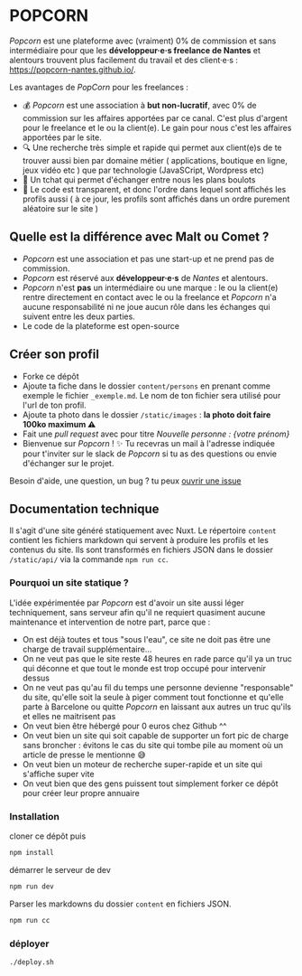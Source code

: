 # POPCORN

_Popcorn_ est une plateforme avec (vraiment) 0% de commission et sans intermédiaire pour que les **développeur·e·s freelance de Nantes** et alentours trouvent plus facilement du travail et des client·e·s : https://popcorn-nantes.github.io/.

Les avantages de _PopCorn_ pour les freelances :

- 💰 _Popcorn_ est une association à **but non-lucratif**, avec 0% de commission sur les affaires apportées par ce canal. C'est plus d'argent pour le freelance et le ou la client(e). Le gain pour nous c'est les affaires apportées par le site.
- 🔍 Une recherche très simple et rapide qui permet aux client(e)s de te trouver aussi bien par domaine métier ( applications, boutique en ligne, jeux vidéo etc ) que par technologie (JavaSCript, Wordpress etc)
- 💬 Un tchat qui permet d'échanger entre nous les plans boulots
- 📖 Le code est transparent, et donc l'ordre dans lequel sont affichés les profils aussi ( à ce jour, les profils sont affichés dans un ordre purement aléatoire sur le site )

## Quelle est la différence avec Malt ou Comet ?

- _Popcorn_ est une association et pas une start-up et ne prend pas de commission.
- _Popcorn_ est réservé aux **développeur·e·s** de _Nantes_ et alentours.
- _Popcorn_ n'est **pas** un intermédiaire ou une marque : le ou la client(e) rentre directement en contact avec le ou la freelance et _Popcorn_ n'a aucune responsabilité ni ne joue aucun rôle dans les échanges qui suivent entre les deux parties.
- Le code de la plateforme est open-source

## Créer son profil

- Forke ce dépôt
- Ajoute ta fiche dans le dossier `content/persons` en prenant comme exemple le fichier `_exemple.md`. Le nom de ton fichier sera utilisé pour l'url de ton profil.
- Ajoute ta photo dans le dossier `/static/images` : **la photo doit faire 100ko maximum ⚠️**
- Fait une _pull request_ avec pour titre _Nouvelle personne : {votre prénom}_
- Bienvenue sur _Popcorn_ ! ✨ Tu recevras un mail à l'adresse indiquée pour t'inviter sur le slack de _Popcorn_ si tu as des questions ou envie d'échanger sur le projet.

Besoin d'aide, une question, un bug ? tu peux [ouvrir une issue](https://github.com/popcorn-nantes/popcorn-nantes/issues/new)

## Documentation technique

Il s'agit d'une site généré statiquement avec Nuxt. Le répertoire `content` contient les fichiers markdown qui servent à produire les profils et les contenus du site. Ils sont transformés en fichiers JSON dans le dossier `/static/api/` via la commande `npm run cc`.

### Pourquoi un site statique ?

L'idée expérimentée par _Popcorn_ est d'avoir un site aussi léger techniquement, sans serveur afin qu'il ne requiert quasiment aucune maintenance et intervention de notre part, parce que :

- On est déjà toutes et tous "sous l'eau", ce site ne doit pas être une charge de travail supplémentaire...
- On ne veut pas que le site reste 48 heures en rade parce qu'il ya un truc qui déconne et que tout le monde est trop occupé pour intervenir dessus
- On ne veut pas qu'au fil du temps une personne devienne "responsable" du site, qu'elle soit la seule à piger comment tout fonctionne et qu'elle parte à Barcelone ou quitte _Popcorn_ en laissant aux autres un truc qu'ils et elles ne maitrisent pas
- On veut bien être hébergé pour 0 euros chez Github ^^
- On veut bien un site qui soit capable de supporter un fort pic de charge sans broncher : évitons le cas du site qui tombe pile au moment où un article de presse le mentionne 😅
- On veut bien un moteur de recherche super-rapide et un site qui s'affiche super vite
- On veut bien que des gens puissent tout simplement forker ce dépôt pour créer leur propre annuaire

### Installation

cloner ce dépôt puis

```sh
npm install
```

démarrer le serveur de dev

```sh
npm run dev
```

Parser les markdowns du dossier `content` en fichiers JSON.

```sh
npm run cc
```

### déployer

```sh
./deploy.sh
```
